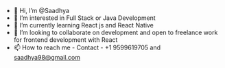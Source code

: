 - 👋 Hi, I’m @Saadhya
- 👀 I’m interested in Full Stack or Java Development
- 🌱 I’m currently learning React js and React Native
- 💞️ I’m looking to collaborate on development and open to freelance work for frontend development with React
- 📫 How to reach me - Contact - +1 9599619705 and saadhya98@gmail.com

<!---
Saadhya/Saadhya is a ✨ special ✨ repository because its `README.md` (this file) appears on your GitHub profile.
You can click the Preview link to take a look at your changes.
--->
